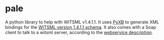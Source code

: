 # pale

A python library to help with WITSML v1.4.1.1. It uses [PyXB](http://pyxb.sourceforge.net/) to generate XML bindings for the [WITSML version 1.4.1.1 schema](http://w3.energistics.org/schema/WITSML_v1.4.1.1_Data_Schema/witsml_v1.4.1.1_data/index_witsml_schema.html). It also comes with a Soap client to talk to a witsml server, according to the [webservice description](http://w3.energistics.org/schema/witsml_v1.4.0_api/WMLS.WSDL).

